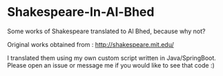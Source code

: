 # Shakespeare-In-Al-Bhed
Some works of Shakespeare translated to Al Bhed, because why not?

Original works obtained from : http://shakespeare.mit.edu/

I translated them using my own custom script written in Java/SpringBoot. Please open an issue or message me if you would like to see that code :)
